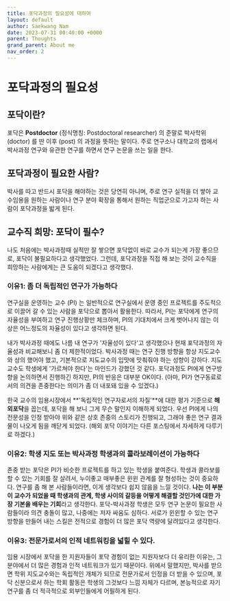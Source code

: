```yaml
---
title: 포닥과정의 필요성에 대하여
layout: default
author: Saekwang Nam
date: 2023-07-31 00:40:00 +0000
parent: Thoughts
grand_parent: About me
nav_order: 2
---
```


# 포닥과정의 필요성

## 포닥이란?
포닥은 **Postdoctor** (정식명칭: Postdoctoral researcher) 의 준말로 박사학위 (doctor) 를 딴 이후 (post) 의 과정을 뜻하는 말이다. 주로 연구소나 대학교의 랩에서 박사과정 연구와 유관한 연구를 하면서 연구 논문을 쓰는 일을 한다.

## 포닥과정이 필요한 사람?
박사를 따고 반드시 포닥을 해야하는 것은 당연히 아니며, 주로 연구 실적을 더 쌓아 교수임용을 원하는 사람이나 연구 분야 확장을 통해서 원하는 직업군으로 가고자 하는 사람이 포닥과정을 밟게 된다.

## 교수직 희망: 포닥이 필수?
나도 처음에는 박사과정때 실적만 잘 쌓으면 포닥없이 바로 교수가 되는게 가장 좋으므로, 포닥이
불필요하다고 생각했었다. 그런데, 포닥과정을 직접 해 보는 것이 교수직을 희망하는 사람에게는 큰 도움이
되겠다고 생각했다.

### 이유1: 좀 더 독립적인 연구가 가능하다

연구실을 운영하는 교수 (PI) 는 일반적으로 연구실에서 운영 중인 프로젝트를 주도적으로 이끌어 갈 수 있는 사람을 포닥으로 뽑아서 활용한다. 따라서, PI는 포닥에게 연구의 자율성을 부여하고 연구 진행상황만 체크하며, PI의 기대치에서 크게 벗어나지 않는 이상은 어느정도의 자율성이 있다고 생각하면 된다.

내가 박사과정 때에도 나름 내 연구가 '자율성이 있다'고 생각했으나 현재 포닥과정의 자율성과 비교해보니 좀 더 제한적이었다. 박사과정 때는 연구 진행 방향을 항상 지도교수와 상의 했어야 했고, 기본적으로 지도교수의 입맛에 맛춰줘야 하는 성향이 강하다. 지도교수도 학생에게 '가르쳐야 한다'는 마인드가 강했던 것 같다. 포닥과정도 PI에게 연구방향을 논의하면서 진행하긴 하지만, PI의 반응은 대부분 OK이다. (아마, PI가 연구동료로서의 의견을 존중한다는 의미가 좀 더 내포돼 있을 수 있겠다.)

한국 교수의 임용시장에서 **'독립적인 연구자로서의 자질'**에 대한 평가 기준으로 **해외포닥**을 꼽는데, 포닥을 해 보니 그게 무슨 말인지 이해하게 되었다. 우선 PI에게 나의 전문성을 인정 받아야 위와 같은 상호 존중의 스토리가 진행되고, 그래야 좋은 연구 결과물이 나오게 됨을 깨닫게 되었다. (해외 포닥 이야기는 다른 포스팅에서 자세하게 다루기로 하겠다.)


### 이유2: 학생 지도 또는 박사과정 학생과의 콜라보레이션이 가능하다

존중 받는 포닥은 PI가 비슷한 프로젝트를 하고 있는 학생을 붙여준다. 학생과 콜라보를 할 수 있는 기회를 잘 살려서, 누이좋고 매부좋은 윈윈 관계를 잘 형성하는 것이 중요하다. 연구를 좀 해 본 사람들이라면, 이게 생각보다 쉽지 않음을 느낄 것이다. **나는 이 부분이 교수가 되었을 때 학생과의 관계, 학생 사이의 갈등을 어떻게 해결할 것인가에 대한 가장 기본을 배우는 기회**라고 생각한다. 포닥-박사과정 학생은 모두 연구 논문이 필요한 사람들이라 의견 충돌이 많고, 나중에는 저자 싸움도 심하다. 서로가 윈윈할 수 있는 연구 방향을 만들어 내는 스킬은 전적으로 경험이 더 많은 포닥 역량에 달려있다고 생각한다.

### 이유3: 전문가로서의 인적 네트워킹을 넓힐 수 있다.

임용 시장에서 포닥을 한 지원자들이 포닥 경험이 없는 지원자보다 더 유리한 이유는, 그 분야에서 더 많은 경험과 인적 네트워크가 있기 때문이다. 위에서 말했지만, 박사를 받으면 학위 지도교수와는 독립적인 개체가 되므로 전문가로서 인정을 더 받을 수 있으며, 포닥 신분으로서 하는 학회 활동은 학생의 그것보다 느낌 자체가 다르며, 본능적으로 자기 연구를 좀 더 적극적으로 외부인들에게 어필하게 된다.